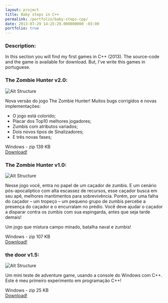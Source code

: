 ```yaml
---
layout: project
title: Baby steps in C++
permalink: /portfolio/baby-steps-cpp/
date: 2013-07-29 14:25:29.000000000 -03:00
portfolio: true
---
```


### Description: 

In this section you will find my first games in C++ (2013).
The source-code and the game is available for download. But, I’ve write this games in portuguese.

### The Zombie Hunter v2.0:

![Alt Structure]({{site.baseurl}}/img/portfolio/zombiehunter2.png)

Nova versão do jogo The Zombie Hunter! Muitos bugs corrigidos e novas implementações:

* O jogo está colorido;<br>
* Placar dos Top10 melhores jogadores;<br>
* Zumbis com atributos variados;<br>
* Dois novos tipos de Sinalizadores;<br>
* E três novas fases;<br>

<div class="box">
Windows - zip 139 KB
<a href="https://dl.dropboxusercontent.com/u/90839850/Games/The%20Zombie%20Hunter%20v2.zip">
<div class="box-link">
Download!
</div>
</a>
</div>

### The Zombie Hunter v1.0:

![Alt Structure]({{site.baseurl}}/img/portfolio/zombiehunter.png)

Nesse jogo você, entra no papel de um caçador de zumbis. E um cenário pós-apocalíptico com alta escassez de recursos, esse caçador busca em seu apê, melhores mantimentos para sobrevivência. Porém, por uma falha do caçador – um tropeço – um pequeno grupo de zumbis percebe a presença do caçador e o encurralam no prédio. Você deve ajudar o caçador a disparar contra os zumbis com sua espingarda, antes que seja tarde demais!

Um jogo que mistura campo minado, batalha naval e zumbis!

<div class="box">
Windows - zip 107 KB
<a href="https://dl.dropboxusercontent.com/u/90839850/Games/The%20Zombie%20Hunter%20v1.zip">
<div class="box-link">
Download!
</div>
</a>
</div>

### the door v1.5:

![Alt Structure]({{site.baseurl}}/img/portfolio/thedoor.png)

Um mini teste de adventure game, usando a console do Windows com C++.
Este é meu primeiro experimento em programação C++!

<div class="box">
Windows - zip 25 KB
<a href="https://dl.dropboxusercontent.com/u/90839850/Games/the%20door%20v15.zip">
<div class="box-link">
Download!
</div>
</a>
</div>

